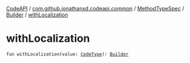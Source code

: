 [CodeAPI](../../../index.md) / [com.github.jonathanxd.codeapi.common](../../index.md) / [MethodTypeSpec](../index.md) / [Builder](index.md) / [withLocalization](.)

# withLocalization

`fun withLocalization(value: `[`CodeType`](../../../com.github.jonathanxd.codeapi.type/-code-type/index.md)`): `[`Builder`](index.md)